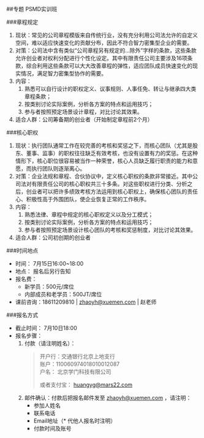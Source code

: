 ##专题
PSMD实训班

###章程规定
1. 现状：常见的公司章程模版来自传统行业，没有充分利用公司法允许的自定义空间，难以适应快速变化的贡献分布，因此不符合智力密集型企业的需要。
2. 对策：公司法中含有类似“公司章程另有规定的…除外”字样的条款，这些条款允许创业者对权利分配进行个性化设定。其中有限责任公司主要涉及16项条款，综合利用这些条款可以大大改善章程的弹性，适应团队成员快速变化的现实情况，满足智力密集型协作的需要。
3. 内容：
	1. 熟悉可以自行设计的职权定义、议事规则、人事任免、转让与继承四大类章程条款；
	2. 按类别讨论实际案例，分析各方案的特点和运用技巧；
	3. 参与者按照预定场景设计章程，对比讨论其效果。
4. 适合人群：公司筹备期的创业者（开始制定章程前2个月）

###核心职权
1. 现状：执行团队通常工作在较完善的考核和奖惩之下，而核心团队（尤其是股东、董事、监事）的职权往往缺乏有效考核，也没有设置有力的奖惩。在这种情形下，核心职位很容易被当作一种荣誉，核心人员缺乏履行职责的能力和意愿，而执行团队则逐渐离心。
2. 对策：企业法规和章程、合伙协议中，定义核心职权的条款非常接近。其中公司法对有限责任公司的核心职权共三十多条。对这些职权进行分类、分析之后，创业者可以把许多绩效考核方法运用到核心职权上，确保核心团队的责任心、积极性高于外围团队，使企业恢复正常的工作秩序。
3. 内容：
	1. 熟悉法律、章程中规定的核心职权定义以及分工模式；
	2. 按类别讨论实际案例，分析各方案的特点和运用技巧；
	3. 参与者按照预定场景设计核心团队的考核和奖惩制度，对比讨论其效果。
4. 适合人群：公司初创期的创业者

###时间地点
* 时间： 7月15日16:00~18:00
* 地点： 报名后另行告知
* 报名费： 
	* 新学员：500元/席位
	* 内部成员和老学员：500JT/席位
* 课前咨询：18611209810 | zhaoyh@xuemen.com | 赵老师

###报名方式
* 截止时间： 7月10日18:00
* 报名步骤： 
	1. 付款（请注明姓名）： 
		> 开户行：交通银行北京上地支行  
		> 账户：110060974018010012087  
		> 户名： 北京学门科技有限公司  
		>   
		> 或者支付宝： huangyg@mars22.com 
	2. 邮件确认：付款后把报名邮件发至 zhaoyh@xuemen.com ，请注明：
		* 参加人姓名
		* 联系电话
		* Email地址（* 代他人报名时注明）
		* 付款时间及账号







